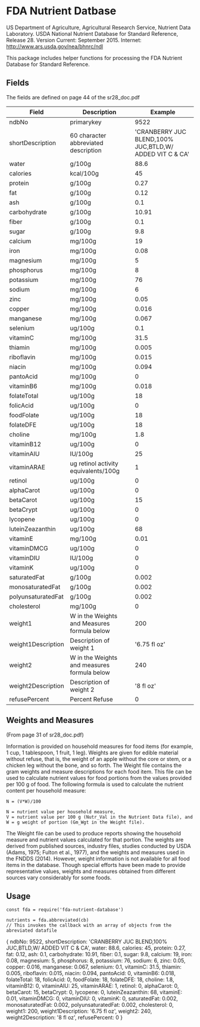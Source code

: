 # FDA Nutrient Datbase

US Department of Agriculture, Agricultural Research Service, Nutrient Data Laboratory. USDA National Nutrient Database for Standard Reference, Release 28. Version Current:  September 2015.  Internet:  http://www.ars.usda.gov/nea/bhnrc/ndl

This package includes helper functions for processing the FDA Nutrient Database for Standard Reference.


## Fields

The fields are defined on page 44 of the sr28_doc.pdf


 | Field              | Description                                 | Example                                                 |
 | -------            | -------------                               | ----------                                              |
 | ndbNo              | primarykey                                  | 9522                                                    |
 | shortDescription   | 60 character abbreviated description        | 'CRANBERRY JUC BLEND,100% JUC,BTLD,W/ ADDED VIT C & CA' |
 | water              | g/100g                                      | 88.6                                                    |
 | calories           | kcal/100g                                   | 45                                                      |
 | protein            | g/100g                                      | 0.27                                                    |
 | fat                | g/100g                                      | 0.12                                                    |
 | ash                | g/100g                                      | 0.1                                                     |
 | carbohydrate       | g/100g                                      | 10.91                                                   |
 | fiber              | g/100g                                      | 0.1                                                     |
 | sugar              | g/100g                                      | 9.8                                                     |
 | calcium            | mg/100g                                     | 19                                                      |
 | iron               | mg/100g                                     | 0.08                                                    |
 | magnesium          | mg/100g                                     | 5                                                       |
 | phosphorus         | mg/100g                                     | 8                                                       |
 | potassium          | mg/100g                                     | 76                                                      |
 | sodium             | mg/100g                                     | 6                                                       |
 | zinc               | mg/100g                                     | 0.05                                                    |
 | copper             | mg/100g                                     | 0.016                                                   |
 | manganese          | mg/100g                                     | 0.067                                                   |
 | selenium           | ug/100g                                     | 0.1                                                     |
 | vitaminC           | mg/100g                                     | 31.5                                                    |
 | thiamin            | mg/100g                                     | 0.005                                                   |
 | riboflavin         | mg/100g                                     | 0.015                                                   |
 | niacin             | mg/100g                                     | 0.094                                                   |
 | pantoAcid          | mg/100g                                     | 0                                                       |
 | vitaminB6          | mg/100g                                     | 0.018                                                   |
 | folateTotal        | ug/100g                                     | 18                                                      |
 | folicAcid          | ug/100g                                     | 0                                                       |
 | foodFolate         | ug/100g                                     | 18                                                      |
 | folateDFE          | ug/100g                                     | 18                                                      |
 | choline            | mg/100g                                     | 1.8                                                     |
 | vitaminB12         | ug/100g                                     | 0                                                       |
 | vitaminAIU         | IU/100g                                     | 25                                                      |
 | vitaminARAE        | ug retinol activity equivalents/100g        | 1                                                       |
 | retinol            | ug/100g                                     | 0                                                       |
 | alphaCarot         | ug/100g                                     | 0                                                       |
 | betaCarot          | ug/100g                                     | 15                                                      |
 | betaCrypt          | ug/100g                                     | 0                                                       |
 | lycopene           | ug/100g                                     | 0                                                       |
 | luteinZeazanthin   | ug/100g                                     | 68                                                      |
 | vitaminE           | mg/100g                                     | 0.01                                                    |
 | vitaminDMCG        | ug/100g                                     | 0                                                       |
 | vitaminDIU         | IU/100g                                     | 0                                                       |
 | vitaminK           | ug/100g                                     | 0                                                       |
 | saturatedFat       | g/100g                                      | 0.002                                                   |
 | monosaturatedFat   | g/100g                                      | 0.002                                                   |
 | polyunsaturatedFat | g/100g                                      | 0.002                                                   |
 | cholesterol        | mg/100g                                     | 0                                                       |
 | weight1            | W in the Weights and Measures formula below | 200                                                     |
 | weight1Description | Description of weight 1                     | '6.75 fl oz'                                            |
 | weight2            | W in the Weights and measures formula below | 240                                                     |
 | weight2Description | Description of weight 2                     | '8 fl oz'                                               |
 | refusePercent      | Percent Refuse                              | 0                                                       |


## Weights and Measures
(From page 31 of sr28_doc.pdf)

Information is provided on household measures for food items (for example, 1 cup, 1 tablespoon, 1 fruit, 1 leg). Weights are given for edible material without refuse, that is, the weight of an apple without the core or stem, or a chicken leg without the bone, and so forth. The Weight file contains the gram weights and measure descriptions for each food item. This file can be used to calculate nutrient values for food portions from the values provided per 100 g of food. The following formula is used to calculate the nutrient content per household measure:
```
N = (V*W)/100

N = nutrient value per household measure,
V = nutrient value per 100 g (Nutr_Val in the Nutrient Data file), and W = g weight of portion (Gm_Wgt in the Weight file).

```

The Weight file can be used to produce reports showing the household measure and nutrient values calculated for that portion. The weights are derived from published sources, industry files, studies conducted by USDA (Adams, 1975; Fulton et al., 1977), and the weights and measures used in the FNDDS (2014). However, weight information is not available for all food items in the database. Though special efforts have been made to provide representative values, weights and measures obtained from different sources vary considerably for some foods.


## Usage

```
const fda = require('fda-nutrient-database')

nutrients = fda.abbreviated(cb)
// This invokes the callback with an array of objects from the abreviated datafile

```
{
  ndbNo: 9522,
  shortDescription: 'CRANBERRY JUC BLEND,100% JUC,BTLD,W/ ADDED VIT C & CA',
  water: 88.6,
  calories: 45,
  protein: 0.27,
  fat: 0.12,
  ash: 0.1,
  carbohydrate: 10.91,
  fiber: 0.1,
  sugar: 9.8,
  calcium: 19,
  iron: 0.08,
  magnesium: 5,
  phosphorus: 8,
  potassium: 76,
  sodium: 6,
  zinc: 0.05,
  copper: 0.016,
  manganese: 0.067,
  selenium: 0.1,
  vitaminC: 31.5,
  thiamin: 0.005,
  riboflavin: 0.015,
  niacin: 0.094,
  pantoAcid: 0,
  vitaminB6: 0.018,
  folateTotal: 18,
  folicAcid: 0,
  foodFolate: 18,
  folateDFE: 18,
  choline: 1.8,
  vitaminB12: 0,
  vitaminAIU: 25,
  vitaminARAE: 1,
  retinol: 0,
  alphaCarot: 0,
  betaCarot: 15,
  betaCrypt: 0,
  lycopene: 0,
  luteinZeazanthin: 68,
  vitaminE: 0.01,
  vitaminDMCG: 0,
  vitaminDIU: 0,
  vitaminK: 0,
  saturatedFat: 0.002,
  monosaturatedFat: 0.002,
  polyunsaturatedFat: 0.002,
  cholesterol: 0,
  weight1: 200,
  weight1Description: '6.75 fl oz',
  weight2: 240,
  weight2Description: '8 fl oz',
  refusePercent: 0
}
```

